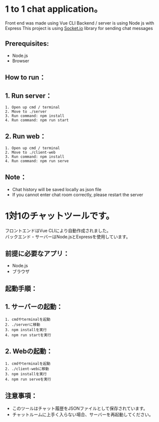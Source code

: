 # 1 to 1 chat application。

Front end was made using Vue CLI
Backend / server is using Node js with Express
This project is  using [Socket.io](https://socket.io/) library for sending chat messages

## Prerequisites:
- Node.js
- Browser

## How to run：

## 1. Run server：
    1. Open up cmd / terminal
    2. Move to ./server
    3. Run command: npm install
    4. Run command: npm run start

## 2. Run web：
    1. Open up cmd / terminal
    2. Move to ./client-web
    3. Run command: npm install
    4. Run command: npm run serve

## Note：
* Chat history will be saved locally as json file
* If you cannot enter chat room correctly, please restart the server

  

# 1対1のチャットツールです。

フロントエンドはVue CLIにより自動作成されました。  
バックエンド・サーバーはNode.jsとExpressを使用しています。

## 前提に必要なアプリ：
- Node.js
- ブラウザ

## 起動手順：

## 1. サーバーの起動：
    1. cmdやterminalを起動
    2. ./serverに移動
    3. npm installを実行
    4. npm run startを実行

## 2. Webの起動：
    1. cmdやterminalを起動
    2. ./client-webに移動
    3. npm installを実行
    4. npm run serveを実行

## 注意事項：
* このツールはチャット履歴をJSONファイルとして保存されています。
* チャットルームに上手く入らない場合、サーバーを再起動してください。